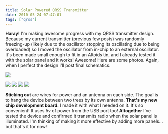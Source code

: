 ```yaml
---
title: Solar Powered QRSS Transmitter
date: 2010-05-24 07:47:01
tags: ["qrss"]
---
```




__Haray!__ I'm making awesome progress with my QRSS transmitter design. Because my current transmitter (previous few posts) was randomly freezing-up (likely due to the oscillator stopping its oscillating due to being overloaded) so I moved the oscillator from in-chip to an external oscillator. It's been made small enough to fit in an Altoids tin, and I already tested it with the solar panel and it works! Awesome! Here are some photos. Again, when I perfect the design I'll post final schematics.

<div class="text-center img-border">

![](https://swharden.com/static/2010/05/24/DSCN0532.jpg)

</div>

<div class="text-center img-border img-small">

![](https://swharden.com/static/2010/05/24/DSCN0533.jpg)
![](https://swharden.com/static/2010/05/24/DSCN0535.jpg)
![](https://swharden.com/static/2010/05/24/DSCN0537.jpg)
![](https://swharden.com/static/2010/05/24/DSCN0539.jpg)

</div>

__Sticking out__ are wires for power and an antenna on each side. The goal is to hang the device between two trees by its own antenna. __That's my new chip development board.__ I made it with what I needed on it. It's so convenient! It uses 5v of power from the USB port too! __Altogether__ I've tested the device and confirmed it transmits radio when the solar panel is illuminated. I'm thinking of making it more effective by adding more panels... but that's it for now!